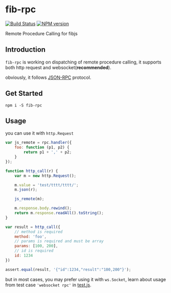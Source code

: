 # fib-rpc

[![Build Status](https://travis-ci.org/fibjs/fib-rpc.svg)](https://travis-ci.org/fibjs/fib-rpc)
[![NPM version](https://img.shields.io/npm/v/fib-rpc.svg)](https://www.npmjs.org/package/fib-rpc)

Remote Procedure Calling for fibjs

## Introduction

`fib-rpc` is working on dispatching of remote procedure calling, it supports both http request and websocket(**recommended**).

obviously, it follows [JSON-RPC] protocol.

## Get Started

```
npm i -S fib-rpc
```

## Usage

you can use it with `http.Request`
```javascript
var js_remote = rpc.handler({
    foo: function (p1, p2) {
        return p1 + ',' + p2;
    }
});

function http_call(r) {
    var m = new http.Request();

    m.value = 'test/tttt/tttt/';
    m.json(r);

    js_remote(m);

    m.response.body.rewind();
    return m.response.readAll().toString();
}

var result = http_call({
    // method is required
    method: 'foo',
    // params is required and must be array
    params: [100, 200],
    // id is required
    id: 1234
})

assert.equal(result, '{"id":1234,"result":"100,200"}');
```

but in most cases, you may prefer using it with `ws.Socket`, learn about usage from test case `'websocket rpc'` in [test.js].

[test.js]:test.js#L123:1

[JSON-RPC]:https://www.jsonrpc.org/specification#overview